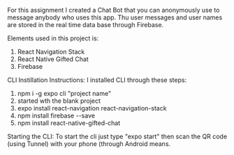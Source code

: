 For this assignment I created a Chat Bot that you can anonymously use to message anybody who uses this app. Thu user messages and user names are stored in the real time data base through Firebase.

Elements used in this project is:

1. React Navigation Stack
2. React Native Gifted Chat
3. Firebase

CLI Instillation Instructions: I installed CLI through these steps:

1. npm i -g expo cli "project name"
2. started wth the blank project
3. expo install react-navigation react-navigation-stack
4. npm install firebase --save
5. npm install react-native-gifted-chat

Starting the CLI: To start the cli just type "expo start" then scan the QR code (using Tunnel) with your phone (through Android means.
